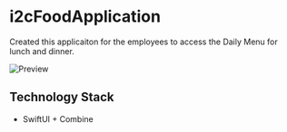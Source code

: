 # i2cFoodApplication
  Created this applicaiton for the employees to access the Daily Menu for lunch and dinner.


![Preview](../i2cFoodApplication/[Screenshot]/Screenshot-1.png)

## Technology Stack
- SwiftUI + Combine
